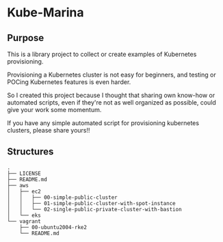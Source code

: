 # Kube-Marina

## Purpose

This is a library project to collect or create examples of Kubernetes provisioning.

Provisioning a Kubernetes cluster is not easy for beginners, and testing or POCing Kubernetes features is even harder.

So I created this project because I thought that sharing own know-how or automated scripts, even if they're not as well organized as possible, could give your work some momentum.

If you have any simple automated script for provisioning kubernetes clusters, please share yours!!

## Structures

```
.
├── LICENSE
├── README.md
├── aws
│   ├── ec2
│   │   ├── 00-simple-public-cluster
│   │   ├── 01-simple-public-cluster-with-spot-instance
│   │   └── 02-single-public-private-cluster-with-bastion
│   └── eks
└── vagrant
    ├── 00-ubuntu2004-rke2
    └── README.md

```
